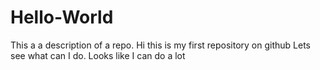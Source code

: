 # Hello-World
This a a description of a repo.
Hi this is my first repository on github
Lets see what can I do. 
Looks like I can do a lot
